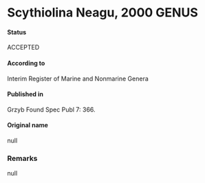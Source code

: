 Scythiolina Neagu, 2000 GENUS
=======

#### Status
ACCEPTED

#### According to
Interim Register of Marine and Nonmarine Genera

#### Published in
Grzyb Found Spec Publ 7: 366.

#### Original name
null

### Remarks
null